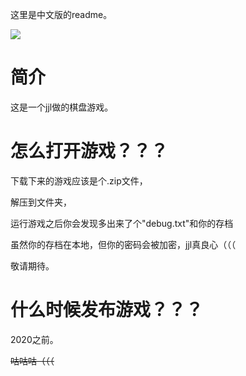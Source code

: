 这里是中文版的readme。

![](https://s01.flagcounter.com/count2/rSzO/bg_FFFFFF/txt_000000/border_CCCCCC/columns_8/maxflags_250/viewers_0/labels_1/pageviews_1/flags_0/percent_0/)

# 简介

这是一个jjl做的棋盘游戏。

# 怎么打开游戏？？？

下载下来的游戏应该是个.zip文件，

解压到文件夹，

运行游戏之后你会发现多出来了个"debug.txt"和你的存档

虽然你的存档在本地，但你的密码会被加密，jjl真良心（（（

敬请期待。

# 什么时候发布游戏？？？

2020之前。

~~咕咕咕（（（~~
